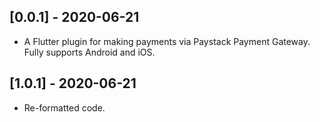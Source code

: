 ## [0.0.1] - 2020-06-21

* A Flutter plugin for making payments via Paystack Payment Gateway. Fully supports Android and iOS.

## [1.0.1] - 2020-06-21

* Re-formatted code.
